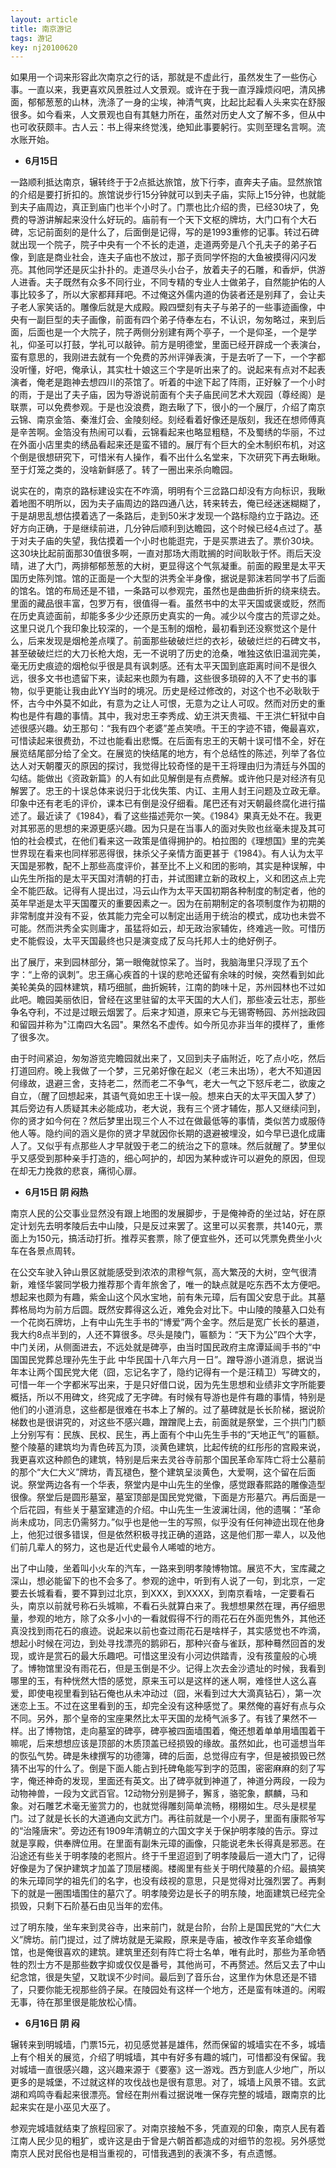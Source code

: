 ```yaml
---
layout: article
title: 南京游记
tags: 游记
key: nj20100620
---
```


如果用一个词来形容此次南京之行的话，那就是不虚此行，虽然发生了一些伤心事。一直以来，我更喜欢风景胜过人文景观。或许在于我一直浮躁烦闷吧，清风拂面，郁郁葱葱的山林，洗涤了一身的尘埃，神清气爽，比起比起看人头来实在舒服很多。如今看来，人文景观也自有其魅力所在，虽然对历史人文了解不多，但从中也可收获颇丰。古人云：书上得来终觉浅，绝知此事要躬行。实则至理名言啊。流水账开始。
<!--more-->

- **6月15日**

一路顺利抵达南京，辗转终于于2点抵达旅馆，放下行李，直奔夫子庙。显然旅馆的介绍是要打折扣的。旅馆说步行15分钟就可以到夫子庙，实际上15分钟，也就能到夫子庙周边，真正到庙门也半个小时了。门票也比介绍的贵，已经30块了，免费的导游讲解起来没什么好玩的。庙前有一个天下文枢的牌坊，大门口有个大石碑，忘记前面刻的是什么了，后面倒是记得，写的是1993重修的记事。转过石碑就出现一个院子，院子中央有一个不长的走道，走道两旁是八个孔夫子的弟子石像，到底是商业社会，连夫子庙也不放过，那子贡同学怀抱的大鱼被摸得闪闪发亮。其他同学还是灰尘扑扑的。走道尽头小台子，放着夫子的石雕，和香炉，供游人进香。夫子既然有众多不同行业，不同专精的专业人士做弟子，自然能护佑的人事比较多了，所以大家都拜拜吧。不过俺这外儒内道的伪装者还是别拜了，会让夫子老人家笑话的。雕像后就是大成殿。殿四壁刻有夫子与弟子的一些事迹画像，中央有一副巨型的夫子画像，前面有四个弟子侍奉左右，不认识，匆匆略过，来到后面，后面也是一个大院子，院子两侧分别建有两个亭子，一个是仰圣，一个是学礼，仰圣可以打鼓，学礼可以敲钟。前方是明德堂，里面已经开辟成一个表演台，蛮有意思的，我刚进去就有一个免费的苏州评弹表演，于是去听了一下，一个字都没听懂，好吧，俺承认，其实杜十娘这三个字是听出来了的。说起来有点对不起表演者，俺老是跑神去想四川的茶馆了。听着的中途下起了阵雨，正好躲了一个小时的雨，于是出了夫子庙，因为导游说前面有个夫子庙民间艺术大观园（尊经阁）是联票，可以免费参观。于是也没浪费，跑去瞅了下，很小的一个展厅，介绍了南京云锦、南京金箔、秦淮灯会、金陵刻经。刻经看着好像还是版刻，我还在想师傅真是辛苦啊。金箔没有热闹可以看，云锦看起来也略显粗糙，不及蜀绣的华丽，不过在外面小店里卖的绣品看起来还是蛮不错的。展厅有个巨大的全木制织布机，对这个倒是很想研究下，可惜米有人操作，看不出什么名堂来，下次研究下再去瞅瞅。至于灯笼之类的，没啥新鲜感了。转了一圈出来杀向瞻园。      

说实在的，南京的路标建设实在不咋滴，明明有个三岔路口却没有方向标识，我瞅着地图不明所以，因为夫子庙周边的路四通八达，转来转去，俺已经迷迷糊糊了，于是胡思乱想估摸着选了一条路后，走到50米才发现一个路标隐约立于路边。还好方向正确，于是继续前进，几分钟后顺利到达瞻园，这个时候已经4点过了。基于对夫子庙的失望，我估摸着一个小时也能逛完，于是买票进去了。票价30块。这30块比起前面那30值很多啊，一直对那场大雨耽搁的时间耿耿于怀。雨后天没晴，进了大门，两排郁郁葱葱的大树，更显得这个气氛凝重。前面的殿里是太平天国历史陈列馆。馆的正面是一个大型的洪秀全半身像，据说是郭沫若同学书了后面的馆名。馆的布局还是不错，一条路可以参观完，虽然也是曲曲折折的绕来绕去。里面的藏品很丰富，包罗万有，很值得一看。虽然书中的太平天国或褒或贬，然而在历史真迹面前，却能多多少少还原历史真实的一角。减少以今度古的荒谬之处。这里只说几个我印象比较深的，一个是玉制的烟枪，最初看到还没察觉这个是什么，后来发现是烟枪差点噗了。前面那些破破烂烂的衣衫，破破烂烂的石碑文书，甚至破破烂烂的大刀长枪大炮，无一不说明了历史的沧桑，唯独这依旧温润完美，毫无历史痕迹的烟枪似乎很是具有讽刺感。还有太平天国到底距离时间不是很久远，很多文书也遗留下来，读起来也颇为有趣，这些很多琐碎的入不了史书的事物，似乎更能让我由此YY当时的境况。历史是经过修改的，对这个也不必耿耿于怀，古今中外莫不如此，有意为之让人可恨，无意为之让人可叹。然而对历史的重构也是件有趣的事情。其中，我对忠王李秀成、幼王洪天贵福、干王洪仁轩狱中自述很感兴趣。幼王那句：“我有四个老婆”差点笑喷。干王的字迹不错，俺最喜欢，可惜读起来很费劲，不过也能看出悲慨。在后面有忠王的天朝十误可惜不全，好在展览结尾部分给了全文。在展览的快结尾的地方，有个总结性的陈述，列举了各位达人对天朝覆灭的原因的探讨，我觉得比较奇怪的是干王将理由归为清廷与外国的勾结。能做出《资政新篇》的人有如此见解倒是有点费解。或许他只是对经济有见解罢了。忠王的十误总体来说归于北伐失策、内讧、主用人封王问题及立政无章。印象中还有老毛的评价，课本已有倒是没仔细看。尾巴还有对天朝最终腐化进行描述了。最近读了《1984》，看了这些描述莞尔一笑。《1984》果真无处不在。我更对其邪恶的思想的来源更感兴趣。因为只是在当事人的面对失败也丝毫未提及其可怕的社会模式，在他们看来这一政策是值得拥护的。柏拉图的《理想国》里的完美世界现在看来也同样邪恶得很，抹杀父子亲情方面更甚于《1984》。有人认为太平天国是邪教，配不上那些高度评价，甚至比不上义和团的影响，其实是种误解，中山先生所指的是太平天国对清朝的打击，并试图建立新的政权上，义和团这点上完全不能匹敌。记得有人提出过，冯云山作为太平天国初期各种制度的制定者，他的英年早逝是太平天国覆灭的重要因素之一。因为在前期制定的各项制度作为初期的非常制度并没有不妥，依其能力完全可以制定出适用于统治的模式，成功也未尝不可能。然而洪秀全实则庸才，虽猛将如云，却无政治家辅佐，终难逃一败。可惜历史不能假设，太平天国最终也只是演变成了反乌托邦人士的绝好例子。       

出了展厅，来到园林部分，第一眼俺就惊呆了。当时，我脑海里只浮现了五个字：“上帝的讽刺”。忠王痛心疾首的十误的悲呛还留有余味的时候，突然看到如此美轮美奂的园林建筑，精巧细腻，曲折婉转，江南的韵味十足，苏州园林也不过如此吧。瞻园美丽依旧，曾经在这里驻留的太平天国的大人们，那些凌云壮志，那些争名夺利，不过是过眼云烟罢了。后来才知道，原来它与无锡寄畅园、苏州拙政园和留园并称为"江南四大名园"。果然名不虚传。如今所见亦非当年的摸样了，重修了很多次。     

由于时间紧迫，匆匆游览完瞻园就出来了，又回到夫子庙附近，吃了点小吃，然后打道回府。晚上我做了一个梦，三兄弟好像在起义（老三未出场），老大不知道因何缘故，退避三舍，支持老二，然而老二不争气，老大一气之下怒斥老二，欲废之自立，（醒了回想起来，其语气竟如忠王十误一般。想来白天的太平天国入梦了）其后旁边有人质疑其未必能成功，老大说，我有三个贤才辅佐，那人又继续问到，你的贤才如今何在？然后梦里出现三个人不过在做最低等的事情，类似苦力或服侍他人等。隐约间的涵义是你的贤才早就因你长期的退避被埋没，如今早已退化成庸人了。又似乎有点那些人才早就毁于老二的统治之下的意味。然后就醒了。梦里似乎又感受到那种亲手打造的，细心呵护的，却因为某种或许可以避免的原因，但现在却无力挽救的悲哀，痛彻心扉。

- **6月15日 阴 闷热**      

南京人民的公交事业显然没有跟上地图的发展脚步，于是俺神奇的坐过站，好在原定计划先去明孝陵后去中山陵，只是反过来罢了。这里可以买套票，共140元，票面上为150元，搞活动打折。推荐买套票，除了便宜些外，还可以凭票免费坐小火车在各景点周转。      

在公交车驶入钟山景区就能感受到浓浓的肃穆气氛，高大繁茂的大树，空气很清新，难怪华裳同学极力推荐那个青年旅舍了，唯一的缺点就是吃东西不太方便吧。想起来也颇为有趣，紫金山这个风水宝地，前有朱元璋，后有国父安息于此。其墓葬格局均为前方后圆。既然安葬得这么近，难免会对比下。中山陵的陵墓入口处有一个花岗石牌坊，上有中山先生手书的“博爱”两个金字。然后是宽广长长的墓道，我大约8点半到的，人还不算很多。尽头是陵门，匾额为：“天下为公”四个大字，中门关闭，从侧面进去，不远处就是碑亭，由当时国民政府主席谭延闿手书的“中国国民党葬总理孙先生于此 中华民国十八年六月一日”。蹭导游小道消息，据说当年本让两个国民党大佬（囧，忘记名字了，隐约记得有一个是汪精卫）写碑文的，可惜一年一个字都米写出来，于是只好借口说，因为先生思想和业绩非文字所能要概括，所以不用碑文，终究成了无字碑。有时候有导游也是件有趣的事情，特别是他们的小道消息，这些都是很难在书本上了解的。过了墓碑就是长长阶梯，据说阶梯数也是很讲究的，对这些不感兴趣，蹭蹭爬上去，前面就是祭堂，三个拱门门额上分别写有：民族、民权、民生，再上面有个中山先生手书的“天地正气”的匾额。整个陵墓的建筑均为青色砖瓦为顶，淡黄色建筑，比起传统的红彤彤的宫殿来说，我更喜欢这种颜色的建筑，特别是后来去灵谷寺前那个国民革命军阵亡将士公墓前的那个“大仁大义”牌坊，青瓦褪色，整个建筑呈淡黄色，大爱啊，这个留在后面说。祭堂两边各有一个华表，祭堂内是中山先生的坐像，感觉跟春熙路的雕像造型很像。祭堂后是圆形墓室，墓室顶部是国民党党徽，下面是方形墓穴。再后面是一个后花园，有些关于墓室建造的介绍。中山先生一生波澜壮阔，他的遗嘱：“革命尚未成功，同志仍需努力。”似乎也是他一生的写照，似乎没有任何神迹出现在他身上，他犯过很多错误，但是依然积极寻找正确的道路，这是他们那一辈人，以及他们前几辈人的努力，这也是近代史最令人唏嘘的地方。     

出了中山陵，坐着叫小火车的汽车，一路来到明孝陵博物馆。展览不大，宝库藏之深山，想必能留下的也不会多了。参观的途中，听到有人说了一句，到北京，一定要去长城看看，要不算到过北京，到XXX，到XXXX，到南京看啥，一定要看石头，南京以前就号称石头城嘛，不看石头就算白来了。我想想果然在理，再仔细思量，参观的地方，除了众多小小的一看就假得不行的雨花石在外面兜售外，其他还真没找到雨花石的痕迹。说起来以前也查过雨花石是啥样子，其实感觉也不咋滴，想起小时候在河边，到处寻找漂亮的鹅卵石，那种兴奋与雀跃，那种蓦然回首的发现，或许是赏石的最大乐趣吧。可惜这里没有小河边供踏青，没有孩童般的心境了。博物馆里没有雨花石，但是玉倒是不少。记得上次去金沙遗址的时候，我看到哪里的玉，有种恍然大悟的感觉，原来玉可以是这样的迷人啊，难怪世人这么喜爱，即使电视里看到钻石俺也从未冲动过（囧，米看到过大大滴真钻石），第一次迷恋上玉。不过在这里看到的玉，却完全没有这种感觉了。果然俺的喜好有点与众不同。另外，那个皇帝的宝座果然比太平天国的龙椅气派多了。有钱了果然不一样。出了博物馆，走向墓室的碑亭，碑亭被四面墙围着，俺还想着单单用墙围着干嘛呢，后来想想应该是顶部的木质顶盖已经损毁的缘故。虽然如此，也可遥想当年的恢弘气势。碑是朱棣撰写的功德簿，碑的后面，总觉得应有字，但是被损毁已然猜不出写的什么了。倒是下面人能占到托碑龟能写到字的范围，密密麻麻的刻了写字，俺还神奇的发现，里面还有英文。出了碑亭就到神道了，神道分两段，一段为动物神兽，一段为文武百官。12动物分别是狮子，獬豸，骆驼象，麒麟，马和象。对石雕艺术毫无鉴赏力的，也就觉得雕刻简单流畅，栩栩如生。尽头是棂星门。过了就是长长的大道通向文武方门。再往前就是一个小房子，里面有康熙爷写的“治隆唐宋”。旁边还有1909年清朝立的六国文字关于保护明孝陵的告示。穿过就是享殿，供奉牌位用。在里面有副朱元璋的画像，只能说老朱长得真是邪恶。在沿途还有些关于明孝陵的老照片。终于千里迢迢到了明孝陵最后一道大门了，记得好像是为了保护建筑才加盖了顶层楼阁。楼阁里有些关于明代陵墓的介绍。最搞笑的朱元璋同学的祖先们的名字，也没有歧视的意思，只是觉得对比强烈罢了。再剩下的就是一圈围墙围住的墓穴了。明孝陵旁边是长子的明东陵，地面建筑已经完全损毁，只剩下石阶基石由见当年的宏伟。      

过了明东陵，坐车来到灵谷寺，出来前门，就是台阶，台阶上是国民党的“大仁大义”牌坊。前门提过，过了牌坊就是无粱殿，原来是寺庙，被改作辛亥革命蜡像馆，也是俺很喜欢的建筑。建筑里还刻有阵亡将士名单，唯有此时，那些为革命牺牲的烈士方不是那些数字抑或仅仅是番号，其他尚可，不再赘述。然后又去了中山纪念馆，很是失望，又耽误不少时间。最后到了音乐台，这里作为休息还是不错了，只要你能无视那些鸽子屎。在陵园处有这样一个地方，还是蛮有味道的。闲暇无事，待在那里很是能放松心情。  

- **6月16日 阴 闷**      

辗转来到明城墙，门票15元，初见感觉甚是雄伟，然而保留的城墙实在不多，城墙上有个相关的展览，介绍了明城墙，其中有好多有趣的城门，可惜都没有保留。我对城墙一直很感兴趣，这兴趣来源于《要塞》这一游戏。西方到底人少地广，所以更多的是城堡，不过就这样的攻伐战也是很有意思。对了，城墙上风景不错。玄武湖和鸡鸣寺看起来很漂亮。曾经在荆州看过据说唯一保存完整的城墙，跟南京的比起来实在是小巫见大巫了。    

参观完城墙就结束了旅程回家了。对南京接触不多，凭直观的印象，南京人民有着江南人民少见的粗犷，或许这是由于曾是六朝首都造成的对细节的忽视。另外感觉南京人民对民俗也是相当重视的，可惜我遇到的表演不多，有点遗憾。